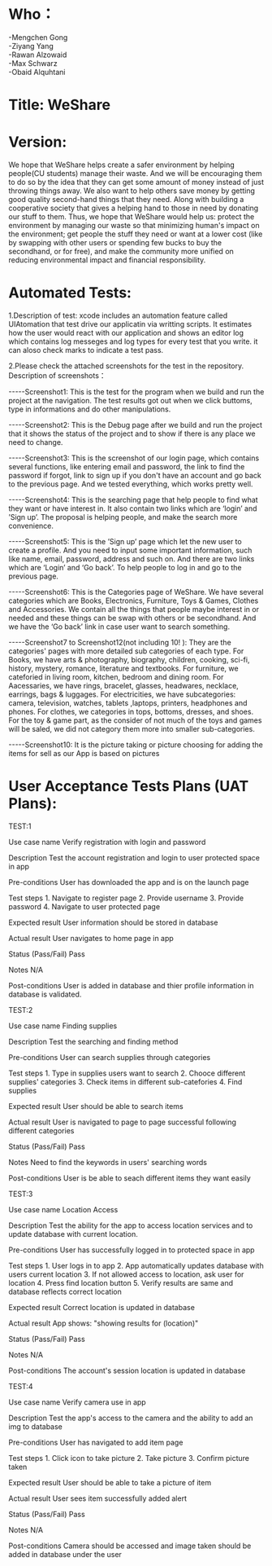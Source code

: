 # Who：

-Mengchen Gong  
-Ziyang Yang  
-Rawan Alzowaid  
-Max Schwarz  
-Obaid Alquhtani  


# Title: WeShare


# Version:

We hope that WeShare helps create a safer environment by helping people(CU students) manage their waste. And we will be encouraging them to do so by the idea that they can get some amount of money instead of just throwing things away. We also want to help others save money by getting good quality second-hand things that they need. Along with building a cooperative society that gives a helping hand to those in need by donating our stuff to them.
Thus, we hope that WeShare would help us: protect the environment by managing our waste so that minimizing human's impact on the environment; get people the stuff they need or want at a lower cost (like by swapping with other users or spending few bucks to buy the secondhand, or for free), and make the community more unified on reducing environmental impact and financial responsibility.


# Automated Tests:

1.Description of test: xcode includes an automation feature called UIAtomation that test drive our applicatin via writting scripts. It estimates how the user would react with our application and shows an editor log which contains log messeges and log types for every test that you write. it can aloso check marks to indicate a test pass.  


2.Please check the attached screenshots for the test in the repository. Description of screenshots：

-----Screenshot1: This is the test for the program when we build and run the project at the navigation. The test results got out when we click buttoms, type in informations and do other manipulations.

-----Screenshot2: This is the Debug page after we build and run the project that it shows the status of the project and to show if there is any place we need to change.

-----Screenshot3: This is the screenshot of our login page, which contains several functions, like entering email and password, the link to find the password if forgot, link to sign up if you don't have an account and go back to the previous page. And we tested everything, which works pretty well.     

-----Screenshot4: This is the searching page that help people to find what they want or have interest in. It also contain two links which are ‘login’ and ’Sign up’. The proposal is helping people, and make the search more convenience.

-----Screenshot5: This is the ’Sign up’ page which let the new user to create a profile. And you need to input some important information, such like name, email, password, address and such on. And there are two links which are ‘Login’ and ‘Go back’. To help people to log in and go to the previous page. 

-----Screenshot6: This is the Categories page of WeShare. We have several categories which are Books, Electronics, Furniture, Toys & Games, Clothes and Accessories. We contain all the things that people maybe interest in or needed and these things can be swap with others or be secondhand. And we have the ‘Go back’ link in case user want to search something.

-----Screenshot7 to Screenshot12(not including 10! ): They are the categories' pages with more detailed sub categories of each type. For Books, we have arts & photography, biography, children, cooking, sci-fi, history, mystery, romance, literature and textbooks. For furniture, we cateforied in living room, kitchen, bedroom and dining room. For Aacessaries, we have rings, bracelet, glasses, headwares, necklace, earrings, bags & luggages. For electricities, we have subcategories: camera, television, watches, tablets ,laptops, printers, headphones and phones. For clothes, we categories in tops, bottoms, dresses, and shoes. For the toy & game part, as the consider of not much of the toys and games will be saled, we did not category them more into smaller sub-categories.

-----Screenshot10: It is the picture taking or picture choosing for adding the items for sell as our App is based on pictures 



# User Acceptance Tests Plans (UAT Plans):

TEST:1

Use case name
    Verify registration with login and password

Description
    Test the account registration and login to user protected space in app

Pre-conditions
    User has downloaded the app and is on the launch page

Test steps
    1. Navigate to register page
    2. Provide username
    3. Provide password
    4. Navigate to user protected page

Expected result
    User information should be stored in database

Actual result
    User navigates to home page in app

Status (Pass/Fail)
    Pass

Notes
    N/A

Post-conditions
    User is added in database and thier profile information in database is validated.
    
TEST:2 

Use case name
    Finding supplies

Description
    Test the searching and finding method

Pre-conditions
    User can search supplies through categories

Test steps
    1. Type in supplies users want to search
    2. Chooce different supplies' categories
    3. Check items in different sub-catefories
    4. Find supplies

Expected result
    User should be able to search items

Actual result
    User is navigated to page to page successful following different categories

Status (Pass/Fail)
    Pass

Notes
    Need to find the keywords in users' searching words

Post-conditions
    User is be able to seach different items they want easily
    
TEST:3 

Use case name
    Location Access 

Description
    Test the ability for the app to access location services and to update database with current location.

Pre-conditions
    User has successfully logged in to protected space in app  

Test steps
    1. User logs in to app
    2. App automatically updates database with users current location
    3. If not allowed access to location, ask user for location
    4. Press find location button
    5. Verify results are same and database reflects correct location

Expected result
    Correct location is updated in database  

Actual result
    App shows: "showing results for (location)" 

Status (Pass/Fail)
    Pass

Notes
    N/A

Post-conditions
    The account's session location is updated in database
    
TEST:4

Use case name
    Verify camera use in app

Description
    Test the app's access to the camera and the ability to add an img to database

Pre-conditions
    User has navigated to add item page 

Test steps
    1. Click icon to take picture
    2. Take picture
    3. Confirm picture taken

Expected result
    User should be able to take a picture of item

Actual result
    User sees item successfully added alert

Status (Pass/Fail)
    Pass

Notes
    N/A

Post-conditions
    Camera should be accessed and image taken should be added in database under the user
